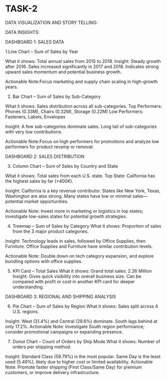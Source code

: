 # TASK-2
DATA VISUALIZATION AND STORY TELLING:

DATA INSIGHTS:

DASHBOARD 1: SALES DATA

1.Line Chart – Sum of Sales by Year

What it shows: Total annual sales from 2015 to 2018.
Insight:
Steady growth after 2016.
Sales increased significantly in 2017 and 2018.
Indicates strong upward sales momentum and potential business growth.

Actionable Note:Focus marketing and supply chain scaling in high-growth years.

2. Bar Chart – Sum of Sales by Sub-Category
   
What it shows: Sales distribution across all sub-categories.
Top Performers: Phones (0.33M), Chairs (0.32M), Storage (0.22M)
Low Performers: Fasteners, Labels, Envelopes

Insight:
A few sub-categories dominate sales.
Long tail of sub-categories with very low contributions.

Actionable Note:Focus on high performers for promotions and analyze low performers for product revamp or removal.

DASHBOARD 2: SALES DISTRIBUTION

3. Column Chart – Sum of Sales by Country and State
   
What it shows: Total sales from each U.S. state.
Top State: California has the highest sales by far (>400K).

Insight:
California is a key revenue contributor.
States like New York, Texas, Washington are also strong.
Many states have low or minimal sales—potential market opportunities.

Actionable Note:
Invest more in marketing or logistics in top states; investigate low-sales states for potential growth strategies.

4. Treemap – Sum of Sales by Category
What it shows: Proportion of sales from the 3 major product categories.

Insight:
Technology leads in sales, followed by Office Supplies, then Furniture.
Office Supplies and Furniture have similar contribution levels.

Actionable Note:
Double down on tech category expansion, and explore bundling options with office supplies.

5. KPI Card – Total Sales
What it shows: Grand total sales: 2.26 Million
Insight:
Gives quick visibility into overall business size.
Can be compared with profit or cost in another KPI card for deeper understanding.

DASHBOARD 3: REGIONAL AND SHIPPING ANALYSIS

6. Pie Chart – Sum of Sales by Region
What it shows: Sales split across 4 U.S. regions.

Insight:
West (31.4%) and Central (29.6%) dominate.
South lags behind at only 17.2%.
Actionable Note:
Investigate South region performance; consider promotional campaigns or expanding presence.

7. Donut Chart – Count of Orders by Ship Mode
What it shows: Number of orders per shipping method.

Insight:
Standard Class (59.79%) is the most popular.
Same Day is the least used (5.49%), likely due to higher cost or limited availability.
Actionable Note:
Promote faster shipping (First Class/Same Day) for premium customers, or improve delivery infrastructure.


